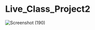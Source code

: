 # Live_Class_Project2

![Screenshot (190)](https://user-images.githubusercontent.com/82273693/189121392-f114e7f5-c063-4295-8ee6-d438131bfab8.png)
